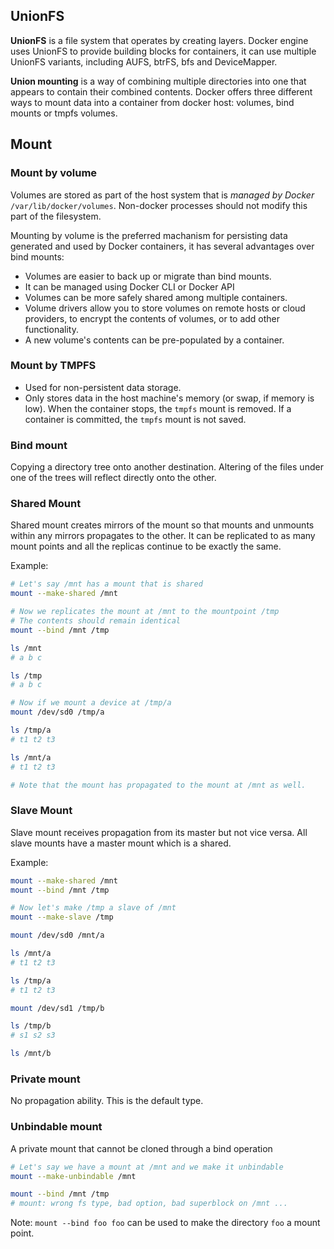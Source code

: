 ## UnionFS

**UnionFS** is a file system that operates by creating layers.
Docker engine uses UnionFS to provide building blocks for containers, it can use multiple UnionFS variants,
including AUFS, btrFS, bfs and DeviceMapper.

**Union mounting** is a way of combining multiple directories into one that appears
to contain their combined contents.
Docker offers three different ways to mount data into a container from docker host:
volumes, bind mounts or tmpfs volumes.


## Mount

### Mount by volume
Volumes are stored as part of the host system that is *managed by Docker* `/var/lib/docker/volumes`.
Non-docker processes should not modify this part of the filesystem.

Mounting by volume is the preferred machanism for persisting data generated and used by Docker containers, it has several advantages over bind mounts:

- Volumes are easier to back up or migrate than bind mounts.
- It can be managed using Docker CLI or Docker API
- Volumes can be more safely shared among multiple containers.
- Volume drivers allow you to store volumes on remote hosts or cloud providers, to encrypt the contents of volumes, or to add other functionality.
- A new volume's contents can be pre-populated by a container.

### Mount by TMPFS
- Used for non-persistent data storage.
- Only stores data in the host machine's memory (or swap, if memory is low). When the container stops, the `tmpfs` mount is removed. If a container is committed, the `tmpfs` mount is not saved.

### Bind mount
Copying a directory tree onto another destination. Altering of the files under one of the trees will reflect directly onto the other.

### Shared Mount
Shared mount creates mirrors of the mount so that mounts and unmounts within any mirrors propagates to the other. It can be replicated to as many mount points and all the replicas continue to be exactly the same.

Example:

```bash
# Let's say /mnt has a mount that is shared
mount --make-shared /mnt

# Now we replicates the mount at /mnt to the mountpoint /tmp
# The contents should remain identical
mount --bind /mnt /tmp

ls /mnt
# a b c

ls /tmp
# a b c

# Now if we mount a device at /tmp/a
mount /dev/sd0 /tmp/a

ls /tmp/a
# t1 t2 t3

ls /mnt/a
# t1 t2 t3

# Note that the mount has propagated to the mount at /mnt as well.
```
### Slave Mount
Slave mount receives propagation from its master but not vice versa.
All slave mounts have a master mount which is a shared.

Example:

```bash
mount --make-shared /mnt
mount --bind /mnt /tmp

# Now let's make /tmp a slave of /mnt
mount --make-slave /tmp

mount /dev/sd0 /mnt/a

ls /mnt/a
# t1 t2 t3

ls /tmp/a
# t1 t2 t3

mount /dev/sd1 /tmp/b

ls /tmp/b
# s1 s2 s3

ls /mnt/b
```

### Private mount
No propagation ability. This is the default type.

### Unbindable mount
A private mount that cannot be cloned through a bind operation

```bash
# Let's say we have a mount at /mnt and we make it unbindable
mount --make-unbindable /mnt

mount --bind /mnt /tmp
# mount: wrong fs type, bad option, bad superblock on /mnt ...
```

Note: `mount --bind foo foo` can be used to make the directory `foo` a mount point.

